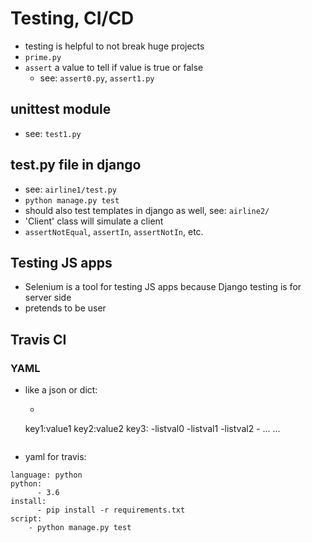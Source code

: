 # Testing, CI/CD
- testing is helpful to not break huge projects
- `prime.py`
- `assert` a value to tell if value is true or false
  - see: `assert0.py`, `assert1.py`
  
## unittest module
- see: `test1.py`

## test.py file in django
- see: `airline1/test.py`
- `python manage.py test`
- should also test templates in django as well, see: `airline2/`
- 'Client' class will simulate a client
- `assertNotEqual`, `assertIn`, `assertNotIn`, etc. 

## Testing JS apps
- Selenium is a tool for testing JS apps because Django testing is for server side
- pretends to be user

## Travis CI
### YAML
  - like a json or dict:
    - ```
    key1:value1
    key2:value2
    key3:
        -listval0
        -listval1
        -listval2
        - ...
      ...
    ```
- yaml for travis: 
```
language: python 
python: 
      - 3.6
install: 
      - pip install -r requirements.txt
script:
    - python manage.py test
```